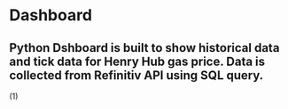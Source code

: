 # Dashboard

## Python Dshboard is built to show historical data and tick data for Henry Hub gas price. Data is collected from Refinitiv API using SQL query.

(1)
